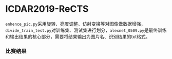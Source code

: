 # ICDAR2019-ReCTS
`enhence_pic.py`采用旋转、亮度调整、仿射变换等对图像做数据增强，`divide_train_test.py`对训练集、测试集进行划分，`alexnet_0509.py`是最终训练和输出结果的核心部分，需要将结果输出为图片名、识别结果的txt格式。

<h3>比赛结果</h3>
